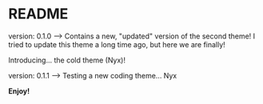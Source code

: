 # README

version: 0.1.0 --> Contains a new, "updated" version of the second theme! I tried to update this theme a long time ago, but here we are finally!

Introducing... the cold theme (Nyx)!

version: 0.1.1 --> Testing a new coding theme... Nyx

**Enjoy!**
